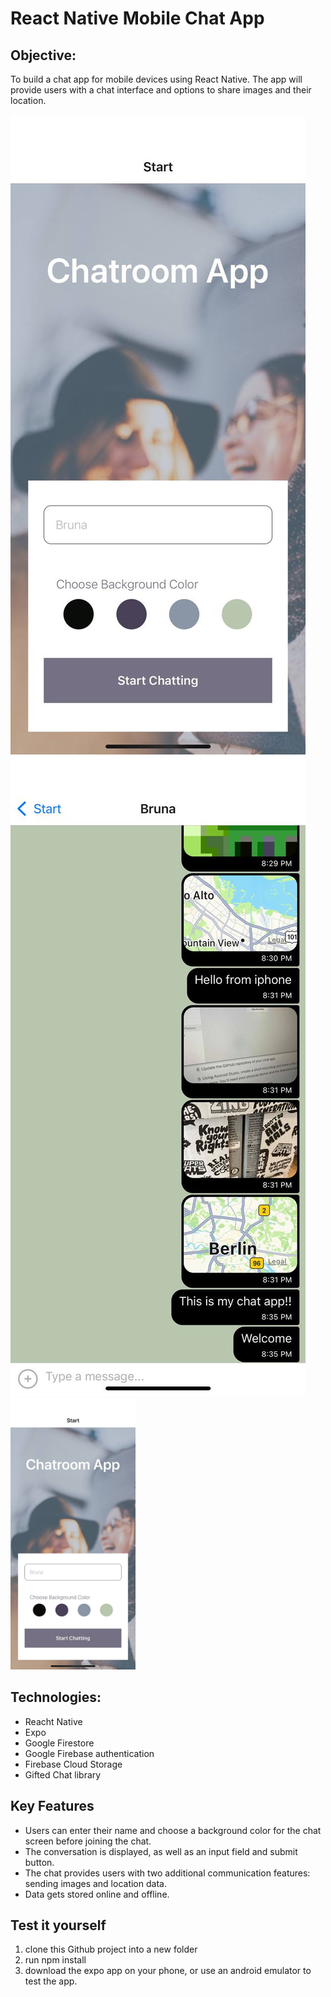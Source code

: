 # React Native Mobile Chat App

## Objective:

To build a chat app for mobile devices using React Native. The app will
provide users with a chat interface and options to share images and their
location.

![meet app screenshot](/assets/screenshot1.jpg)
![meet app screenshot](/assets/screenshot2.jpg)
<img src="/assets/screenshot1.jpg" alt="screenshot" style="width:200px;"/>

## Technologies:

- Reacht Native
- Expo
- Google Firestore
- Google Firebase authentication
- Firebase Cloud Storage
- Gifted Chat library

## Key Features

- Users can enter their name and choose a background color for the chat screen before joining the chat.
- The conversation is displayed, as well as an input field and submit button.
- The chat provides users with two additional communication features: sending images and location data.
- Data gets stored online and offline.

## Test it yourself

1. clone this Github project into a new folder
2. run npm install
3. download the expo app on your phone, or use an android emulator to test the app.
